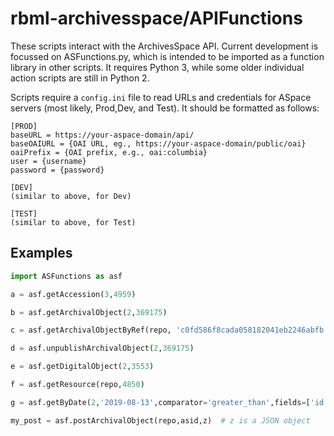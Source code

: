 # rbml-archivesspace/APIFunctions

These scripts interact with the ArchivesSpace API. Current development is focussed on ASFunctions.py, which is intended to be imported as a function library in other scripts. It requires Python 3, while some older individual action scripts are still in Python 2.

Scripts require a `config.ini` file to read URLs and credentials for ASpace servers (most likely, Prod,Dev, and Test). It should be formatted as follows:

~~~~
[PROD]
baseURL = https://your-aspace-domain/api/
baseOAIURL = {OAI URL, eg., https://your-aspace-domain/public/oai}
oaiPrefix = {OAI prefix, e.g., oai:columbia}
user = {username}
password = {password}

[DEV]
(similar to above, for Dev)

[TEST]
(similar to above, for Test)

~~~~


## Examples

```python
import ASFunctions as asf

a = asf.getAccession(3,4959)

b = asf.getArchivalObject(2,369175)

c = asf.getArchivalObjectByRef(repo, 'c0fd586f8cada058182041eb2246abfb')

d = asf.unpublishArchivalObject(2,369175)

e = asf.getDigitalObject(2,3553)

f = asf.getResource(repo,4850)

g = asf.getByDate(2,'2019-08-13',comparator='greater_than',fields=['id','publish'],date_type='ctime', filter='resources')

my_post = asf.postArchivalObject(repo,asid,z)  # z is a JSON object

```
